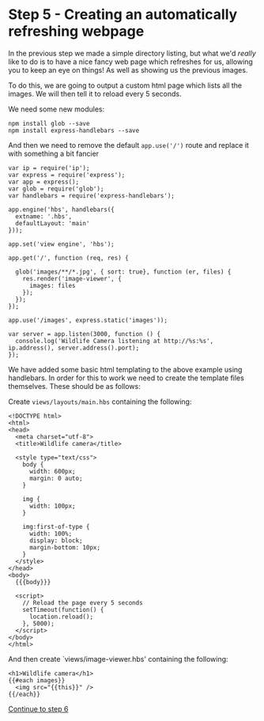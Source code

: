 # Step 5 - Creating an automatically refreshing webpage

In the previous step we made a simple directory listing, but what we'd _really_ like to do is to have a nice fancy web page which refreshes for us, allowing you to keep an eye on things! As well as showing us the previous images.

To do this, we are going to output a custom html page which lists all the images. We will then tell it to reload every 5 seconds.

We need some new modules:

```
npm install glob --save
npm install express-handlebars --save
```

And then we need to remove the default `app.use('/')` route and replace it with something a bit fancier 

```
var ip = require('ip');
var express = require('express');
var app = express();
var glob = require('glob');
var handlebars = require('express-handlebars');

app.engine('hbs', handlebars({
  extname: '.hbs',
  defaultLayout: 'main'
}));

app.set('view engine', 'hbs');

app.get('/', function (req, res) {

  glob('images/**/*.jpg', { sort: true}, function (er, files) {
    res.render('image-viewer', {
      images: files
    });
  });
});

app.use('/images', express.static('images'));

var server = app.listen(3000, function () {
  console.log('Wildlife Camera listening at http://%s:%s', ip.address(), server.address().port);
});
```

We have added some basic html templating to the above example using handlebars. In order for this to work we need to create the template files themselves. These should be as follows:

Create `views/layouts/main.hbs` containing the following:

```
<!DOCTYPE html>
<html>
<head>
  <meta charset="utf-8">
  <title>Wildlife camera</title>

  <style type="text/css">
    body {
      width: 600px;
      margin: 0 auto;
    }

    img {
      width: 100px;
    }

    img:first-of-type {
      width: 100%;
      display: block;
      margin-bottom: 10px;
    }
  </style>
</head>
<body>
  {{{body}}} 
  
  <script>
    // Reload the page every 5 seconds
    setTimeout(function() {
      location.reload();
    }, 5000);
  </script>
</body>
</html>
```

And then create `views/image-viewer.hbs' containing the following:

```
<h1>Wildlife camera</h1>
{{#each images}}
  <img src="{{this}}" />
{{/each}}

```

[Continue to step 6](step-6.md)
